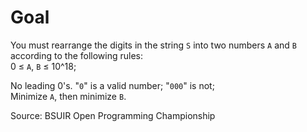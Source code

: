 # Goal

You must rearrange the digits in the string `S` into two numbers `A` and `B` according to the following rules:  
0 ≤ `A`, `B` ≤ 10^18;

No leading 0's. "`0`" is a valid number; "`000`" is not;  
Minimize `A`, then minimize `B`.

Source: BSUIR Open Programming Championship

